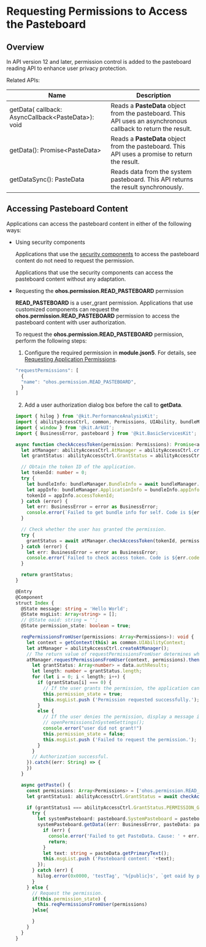 # Requesting Permissions to Access the Pasteboard

## Overview

In API version 12 and later, permission control is added to the pasteboard reading API to enhance user privacy protection.

Related APIs:

| Name| Description                                                                                                                                       |
| -------- |----------------------------------------------------------------------------------------------------------------------------------------|
| getData( callback: AsyncCallback&lt;PasteData&gt;): void | Reads a **PasteData** object from the pasteboard. This API uses an asynchronous callback to return the result.|
| getData(): Promise&lt;PasteData&gt; | Reads a **PasteData** object from the pasteboard. This API uses a promise to return the result.|
| getDataSync(): PasteData | Reads data from the system pasteboard. This API returns the result synchronously.|

## Accessing Pasteboard Content

Applications can access the pasteboard content in either of the following ways:

- Using security components

    Applications that use the [security components](../../../application-dev/security/AccessToken/pastebutton.md) to access the pasteboard content do not need to request the permission.

    Applications that use the security components can access the pasteboard content without any adaptation.

- Requesting the **ohos.permission.READ_PASTEBOARD** permission

    **READ_PASTEBOARD** is a user_grant permission. Applications that use customized components can request the **ohos.permission.READ_PASTEBOARD** permission to access the pasteboard content with user authorization.

    To request the **ohos.permission.READ_PASTEBOARD** permission, perform the following steps:

    1. Configure the required permission in **module.json5**. For details, see [Requesting Application Permissions](../../../application-dev/security/AccessToken/determine-application-mode.md).
    ```ts
    "requestPermissions": [
      {
      "name": "ohos.permission.READ_PASTEBOARD",
      }
    ]
    ```

    2. Add a user authorization dialog box before the call to **getData**.
    ```ts
    import { hilog } from '@kit.PerformanceAnalysisKit';
    import { abilityAccessCtrl, common, Permissions, UIAbility, bundleManager } from '@kit.AbilityKit';
    import { window } from '@kit.ArkUI';
    import { BusinessError, pasteboard } from '@kit.BasicServicesKit';
    
    async function checkAccessToken(permission: Permissions): Promise<abilityAccessCtrl.GrantStatus> {
      let atManager: abilityAccessCtrl.AtManager = abilityAccessCtrl.createAtManager();
      let grantStatus: abilityAccessCtrl.GrantStatus = abilityAccessCtrl.GrantStatus.PERMISSION_DENIED;
    
      // Obtain the token ID of the application.
      let tokenId: number = 0;
      try {
        let bundleInfo: bundleManager.BundleInfo = await bundleManager.getBundleInfoForSelf(bundleManager.BundleFlag.GET_BUNDLE_INFO_WITH_APPLICATION);
        let appInfo: bundleManager.ApplicationInfo = bundleInfo.appInfo;
        tokenId = appInfo.accessTokenId;
      } catch (error) {
        let err: BusinessError = error as BusinessError;
        console.error(`Failed to get bundle info for self. Code is ${err.code}, message is ${err.message}`);
      }
    
      // Check whether the user has granted the permission.
      try {
        grantStatus = await atManager.checkAccessToken(tokenId, permission);
      } catch (error) {
        let err: BusinessError = error as BusinessError;
        console.error(`Failed to check access token. Code is ${err.code}, message is ${err.message}`);
      }
    
      return grantStatus;
    }
    
    @Entry
    @Component
    struct Index {
      @State message: string = 'Hello World';
      @State msgList: Array<string> = [];
      // @State oaid: string = '';
      @State permission_state: boolean = true;
    
      reqPermissionsFromUser(permissions: Array<Permissions>): void {
        let context = getContext(this) as common.UIAbilityContext;
        let atManager = abilityAccessCtrl.createAtManager();
        // The return value of requestPermissionsFromUser determines whether to display a dialog box to request user authorization.
        atManager.requestPermissionsFromUser(context, permissions).then((data) => {
          let grantStatus: Array<number> = data.authResults;
          let length: number = grantStatus.length;
          for (let i = 0; i < length; i++) {
            if (grantStatus[i] === 0) {
              // If the user grants the permission, the application can continue to access the target operation.
              this.permission_state = true;
              this.msgList.push ('Permission requested successfully.');
            }
            else {
              // If the user denies the permission, display a message indicating that user authorization is required, and direct the user to set the permission in the Settings page.
              // openPermissionsInSystemSettings();
              console.error("user did not grant!")
              this.permission_state = false;
              this.msgList.push ('Failed to request the permission.');
            }
          }
          // Authorization successful.
        }).catch((err: String) => {
        })
      }
    
      async getPaste() {
        const permissions: Array<Permissions> = ['ohos.permission.READ_PASTEBOARD'];
        let grantStatus1: abilityAccessCtrl.GrantStatus = await checkAccessToken(permissions[0]);
    
        if (grantStatus1 === abilityAccessCtrl.GrantStatus.PERMISSION_GRANTED) {
          try {
            let systemPasteboard: pasteboard.SystemPasteboard = pasteboard.getSystemPasteboard();
            systemPasteboard.getData((err: BusinessError, pasteData: pasteboard.PasteData) => {
              if (err) {
                console.error('Failed to get PasteData. Cause: ' + err.message);
                return;
              }
              let text: string = pasteData.getPrimaryText();
              this.msgList.push ('Pasteboard content: '+text);
            });
          } catch (err) {
            hilog.error(0x0000, 'testTag', '%{public}s', `get oaid by promise catch error: ${err.code} ${err.message}`);
          }
        } else {
          // Request the permission.
          if(this.permission_state) {
            this.reqPermissionsFromUser(permissions)
          }else{
    
          }
        }
      }
    }
    ```
